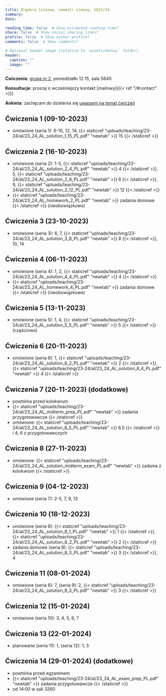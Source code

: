 ```yaml
---
title: Algebra liniowa, semestr zimowy, 2023/24
summary: 
date: 

reading_time: false  # Show estimated reading time?
share: false  # Show social sharing links?
profile: false  # Show author profile?
comments: false  # Show comments?

# Optional header image (relative to `assets/media/` folder).
header:
  caption: ""
  image: ""
---
```


**Ćwiczenia**: [grupa nr 2](https://usosweb.mimuw.edu.pl/kontroler.php?_action=katalog2/przedmioty/pokazZajecia&zaj_cyk_id=516337&gr_nr=2), poniedziałki 12:15, sala 5840

**Konsultacje**: proszę o wcześniejszy kontakt [mailowy]({{< ref "/#contact" >}})

**Ankieta**: zachęcam do dzielenia się [uwagami na temat ćwiczeń](https://docs.google.com/forms/d/e/1FAIpQLSdOA7bJt2PqnyIN0sr0Bu0xPOM1CHjm6XaBhRprT5atanZglw/viewform?usp=sf_link)

## Ćwiczenia 1 (09-10-2023)
- omówione (seria 1): 6-10, 12, 14, {{< staticref "uploads/teaching/23-24/al/23_24_AL_solution_1_15_PL.pdf" "newtab" >}} 15 {{< /staticref >}}

## Ćwiczenia 2 (16-10-2023)
- omówione (seria 2): 1-3, {{< staticref "uploads/teaching/23-24/al/23_24_AL_solution_2_4_PL.pdf" "newtab" >}} 4 {{< /staticref >}}, 5, {{< staticref "uploads/teaching/23-24/al/23_24_AL_solution_2_6_PL.pdf" "newtab" >}} 6 {{< /staticref >}}, 9, {{< staticref "uploads/teaching/23-24/al/23_24_AL_solution_2_12_PL.pdf" "newtab" >}} 12 {{< /staticref >}}
- {{< staticref "uploads/teaching/23-24/al/23_24_AL_homework_2_PL.pdf" "newtab" >}} zadania domowe {{< /staticref >}} (nieobowiązkowe)

## Ćwiczenia 3 (23-10-2023)
- omówione (seria 3): 6, 7, {{< staticref "uploads/teaching/23-24/al/23_24_AL_solution_3_8_PL.pdf" "newtab" >}} 8 {{< /staticref >}}, 10, 14

## Ćwiczenia 4 (06-11-2023)
- omówione (seria 4): 1, 2, {{< staticref "uploads/teaching/23-24/al/23_24_AL_solution_4_4_PL.pdf" "newtab" >}} 4 {{< /staticref >}}
- {{< staticref "uploads/teaching/23-24/al/23_24_AL_homework_4_PL.pdf" "newtab" >}} zadania domowe {{< /staticref >}} (nieobowiązkowe)

## Ćwiczenia 5 (13-11-2023)
- omówione (seria 5): 1, 4, {{< staticref "uploads/teaching/23-24/al/23_24_AL_solution_5_5_PL.pdf" "newtab" >}} 5 {{< /staticref >}} (częściowo)

## Ćwiczenia 6 (20-11-2023)
- omówione (seria 6): 1, {{< staticref "uploads/teaching/23-24/al/23_24_AL_solution_6_2_PL.pdf" "newtab" >}} 2 {{< /staticref >}}, {{< staticref "uploads/teaching/23-24/al/23_24_AL_solution_6_4_PL.pdf" "newtab" >}} 4 {{< /staticref >}}

## Ćwiczenia 7 (20-11-2023) (dodatkowe)
- powtórka przed kolokwium
- {{< staticref "uploads/teaching/23-24/al/23_24_AL_midterm_prep_PL.pdf" "newtab" >}} zadania przygotowawcze {{< /staticref >}}
- omówione: {{< staticref "uploads/teaching/23-24/al/23_24_AL_solution_6_5_PL.pdf" "newtab" >}} 6.5 {{< /staticref >}} i 4, 6 z przygotowawczych
<!-- - od 14:15 do 16:00 w tej samej sali co ćwiczenia -->

## Ćwiczenia 8 (27-11-2023)
- omówione: {{< staticref "uploads/teaching/23-24/al/23_24_AL_solution_midterm_exam_PL.pdf" "newtab" >}} zadania z kolokwium {{< /staticref >}}

## Ćwiczenia 9 (04-12-2023)
- omówione (seria 7): 2-5, 7, 9, 13

## Ćwiczenia 10 (18-12-2023)
- omówione (seria 8): {{< staticref "uploads/teaching/23-24/al/23_24_AL_solution_8_1_PL.pdf" "newtab" >}} 1 {{< /staticref >}}, {{< staticref "uploads/teaching/23-24/al/23_24_AL_solution_8_2_PL.pdf" "newtab" >}} 2 {{< /staticref >}}
- zadania domowe (seria 8): {{< staticref "uploads/teaching/23-24/al/23_24_AL_solution_8_3_PL.pdf" "newtab" >}} 3 {{< /staticref >}}, 4

## Ćwiczenia 11 (08-01-2024)
- omówione (seria 8): 7, (seria 9): 2, {{< staticref "uploads/teaching/23-24/al/23_24_AL_solution_9_3_PL.pdf" "newtab" >}} 3 {{< /staticref >}}

## Ćwiczenia 12 (15-01-2024)
- omówione (seria 10): 3, 4, 5, 6, 7

## Ćwiczenia 13 (22-01-2024)
- planowane (seria 11): 1, (seria 12): 1, 3

## Ćwiczenia 14 (29-01-2024) (dodatkowe)
- powtórka przed egzaminem
- {{< staticref "uploads/teaching/23-24/al/23_24_AL_exam_prep_PL.pdf" "newtab" >}} zadania przygotowawcze {{< /staticref >}}
- od 14:00 w sali 3260